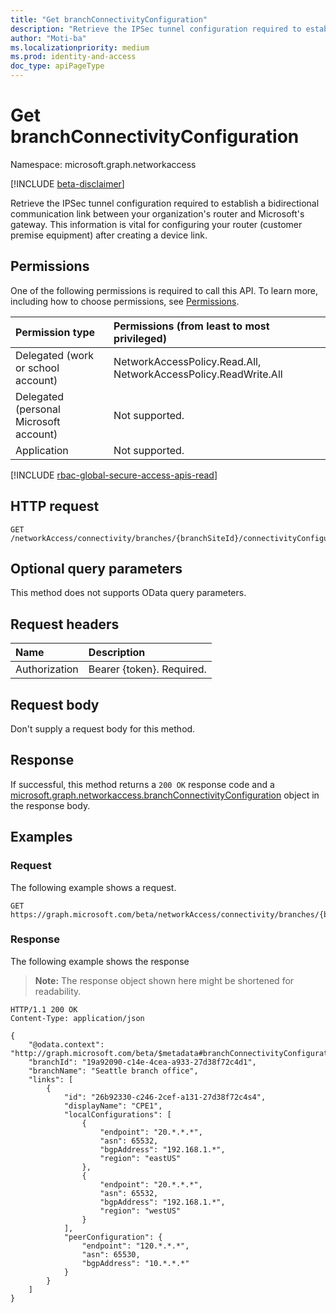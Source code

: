 ```yaml
---
title: "Get branchConnectivityConfiguration"
description: "Retrieve the IPSec tunnel configuration required to establish a bidirectional communication link between your organization's router and Microsoft's gateway. This information is vital for configuring your router (customer premise equipment) after creating a device link."
author: "Moti-ba"
ms.localizationpriority: medium
ms.prod: identity-and-access
doc_type: apiPageType
---
```


# Get branchConnectivityConfiguration
Namespace: microsoft.graph.networkaccess

[!INCLUDE [beta-disclaimer](../../includes/beta-disclaimer.md)]

Retrieve the IPSec tunnel configuration required to establish a bidirectional communication link between your organization's router and Microsoft's gateway. This information is vital for configuring your router (customer premise equipment) after creating a device link.

## Permissions
One of the following permissions is required to call this API. To learn more, including how to choose permissions, see [Permissions](/graph/permissions-reference).

|Permission type|Permissions (from least to most privileged)|
|:---|:---|
|Delegated (work or school account)|NetworkAccessPolicy.Read.All, NetworkAccessPolicy.ReadWrite.All|
|Delegated (personal Microsoft account)|Not supported.|
|Application|Not supported.|

[!INCLUDE [rbac-global-secure-access-apis-read](../includes/rbac-for-apis/rbac-global-secure-access-apis-read.md)]

## HTTP request

<!-- {
  "blockType": "ignored"
}
-->
``` http
GET /networkAccess/connectivity/branches/{branchSiteId}/connectivityConfiguration
```

## Optional query parameters
This method does not supports OData query parameters.

## Request headers
|Name|Description|
|:---|:---|
|Authorization|Bearer {token}. Required.|

## Request body
Don't supply a request body for this method.

## Response

If successful, this method returns a `200 OK` response code and a [microsoft.graph.networkaccess.branchConnectivityConfiguration](../resources/networkaccess-branchconnectivityconfiguration.md) object in the response body.

## Examples

### Request
The following example shows a request.
<!-- {
  "blockType": "request",
  "name": "get_branchconnectivityconfiguration"
}
-->
``` http
GET https://graph.microsoft.com/beta/networkAccess/connectivity/branches/{branchSiteId}/connectivityConfiguration
```


### Response
The following example shows the response
>**Note:** The response object shown here might be shortened for readability.
<!-- {
  "blockType": "response",
  "truncated": true,
  "@odata.type": "microsoft.graph.networkaccess.branchConnectivityConfiguration"
}
-->
``` http
HTTP/1.1 200 OK
Content-Type: application/json

{
    "@odata.context": "http://graph.microsoft.com/beta/$metadata#branchConnectivityConfiguration",
    "branchId": "19a92090-c14e-4cea-a933-27d38f72c4d1",
    "branchName": "Seattle branch office",
    "links": [
        {
            "id": "26b92330-c246-2cef-a131-27d38f72c4s4",
            "displayName": "CPE1",
            "localConfigurations": [
                {
                    "endpoint": "20.*.*.*",
                    "asn": 65532,
                    "bgpAddress": "192.168.1.*",
                    "region": "eastUS"
                },
                {
                    "endpoint": "20.*.*.*",
                    "asn": 65532,
                    "bgpAddress": "192.168.1.*",
                    "region": "westUS"
                }
            ],
            "peerConfiguration": {
                "endpoint": "120.*.*.*",
                "asn": 65530,
                "bgpAddress": "10.*.*.*"
            }
        }
    ]
}
```

